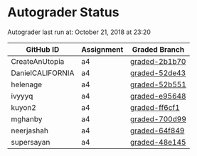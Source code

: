 # Autograder Status
Autograder last run at: October 21, 2018 at 23:20

| GitHub ID | Assignment | Graded Branch |
|-----------|------------|---------------|
| CreateAnUtopia | a4 | [graded-2b1b70](https://github.com/Fall2018COMP401-001/a4-CreateAnUtopia/tree/graded-2b1b70) | 
| DanielCALIFORNIA | a4 | [graded-52de43](https://github.com/Fall2018COMP401-001/a4-DanielCALIFORNIA/tree/graded-52de43) | 
| helenage | a4 | [graded-52b551](https://github.com/Fall2018COMP401-001/a4-helenage/tree/graded-52b551) | 
| ivyyyq | a4 | [graded-e95648](https://github.com/Fall2018COMP401-001/a4-ivyyyq/tree/graded-e95648) | 
| kuyon2 | a4 | [graded-ff6cf1](https://github.com/Fall2018COMP401-001/a4-kuyon2/tree/graded-ff6cf1) | 
| mghanby | a4 | [graded-700d99](https://github.com/Fall2018COMP401-001/a4-mghanby/tree/graded-700d99) | 
| neerjashah | a4 | [graded-64f849](https://github.com/Fall2018COMP401-001/a4-neerjashah/tree/graded-64f849) | 
| supersayan | a4 | [graded-48e145](https://github.com/Fall2018COMP401-001/a4-supersayan/tree/graded-48e145) | 
